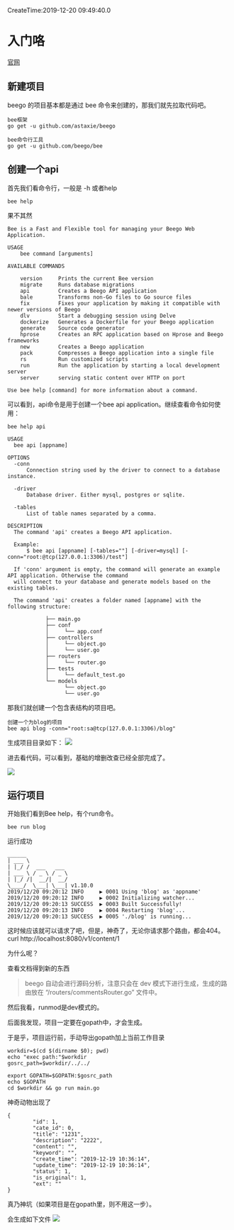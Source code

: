 CreateTime:2019-12-20 09:49:40.0

# 入门咯

[官网](https://beego.me/ "官网")

## 新建项目

beego 的项目基本都是通过 bee 命令来创建的，那我们就先拉取代码吧。

	bee框架
	go get -u github.com/astaxie/beego 

	bee命令行工具
	go get -u github.com/beego/bee

## 创建一个api

首先我们看命令行，一般是 -h 或者help

	bee help

果不其然
```
Bee is a Fast and Flexible tool for managing your Beego Web Application.

USAGE
    bee command [arguments]

AVAILABLE COMMANDS

    version     Prints the current Bee version
    migrate     Runs database migrations
    api         Creates a Beego API application
    bale        Transforms non-Go files to Go source files
    fix         Fixes your application by making it compatible with newer versions of Beego
    dlv         Start a debugging session using Delve
    dockerize   Generates a Dockerfile for your Beego application
    generate    Source code generator
    hprose      Creates an RPC application based on Hprose and Beego frameworks
    new         Creates a Beego application
    pack        Compresses a Beego application into a single file
    rs          Run customized scripts
    run         Run the application by starting a local development server
    server      serving static content over HTTP on port

Use bee help [command] for more information about a command.
```

可以看到，api命令是用于创建一个bee api application。继续查看命令如何使用：

	bee help api

```
USAGE
  bee api [appname]

OPTIONS
  -conn
      Connection string used by the driver to connect to a database instance.

  -driver
      Database driver. Either mysql, postgres or sqlite.

  -tables
      List of table names separated by a comma.

DESCRIPTION
  The command 'api' creates a Beego API application.

  Example:
      $ bee api [appname] [-tables=""] [-driver=mysql] [-conn="root:@tcp(127.0.0.1:3306)/test"]

  If 'conn' argument is empty, the command will generate an example API application. Otherwise the command
  will connect to your database and generate models based on the existing tables.

  The command 'api' creates a folder named [appname] with the following structure:

            ├── main.go
            ├── conf
            │     └── app.conf
            ├── controllers
            │     └── object.go
            │     └── user.go
            ├── routers
            │     └── router.go
            ├── tests
            │     └── default_test.go
            └── models
                  └── object.go
                  └── user.go
```

那我们就创建一个包含表结构的项目吧。


	创建一个为blog的项目
	bee api blog -conn="root:sa@tcp(127.0.0.1:3306)/blog"

生成项目目录如下：
![](https://oscimg.oschina.net/oscnet/up-ad2880e705090ac75d40a44d23951459b9b.png)

进去看代码，可以看到，基础的增删改查已经全部完成了。

![](https://oscimg.oschina.net/oscnet/up-c065eacf8376e9f0c297a697a77ae556778.png)

## 运行项目

开始我们看到Bee help，有个run命令。

	bee run blog

运行成功

```
______
| ___ \
| |_/ /  ___   ___
| ___ \ / _ \ / _ \
| |_/ /|  __/|  __/
\____/  \___| \___| v1.10.0
2019/12/20 09:20:12 INFO     ▶ 0001 Using 'blog' as 'appname'
2019/12/20 09:20:12 INFO     ▶ 0002 Initializing watcher...
2019/12/20 09:20:13 SUCCESS  ▶ 0003 Built Successfully!
2019/12/20 09:20:13 INFO     ▶ 0004 Restarting 'blog'...
2019/12/20 09:20:13 SUCCESS  ▶ 0005 './blog' is running...
```

这时候应该就可以请求了吧，但是，神奇了，无论你请求那个路由，都会404。
curl http://localhost:8080/v1/content/1


为什么呢？

查看文档得到新的东西

> beego 自动会进行源码分析，注意只会在 dev 模式下进行生成，生成的路由放在 “/routers/commentsRouter.go” 文件中。

然后我看，runmod是dev模式的。

后面我发现，项目一定要在gopath中，才会生成。

于是乎，项目运行前，手动导出gopath加上当前工作目录
```
workdir=$(cd $(dirname $0); pwd)
echo "exec path:"$workdir
gosrc_path=$workdir/../../

export GOPATH=$GOPATH:$gosrc_path
echo $GOPATH
cd $workdir && go run main.go
```

神奇动物出现了

```
{
        "id": 1,
        "cate_id": 0,
        "title": "1231",
        "description": "2222",
        "content": "",
        "keyword": "",
        "create_time": "2019-12-19 10:36:14",
        "update_time": "2019-12-19 10:36:14",
        "status": 1,
        "is_original": 1,
        "ext": ""
}
```

真乃神坑（如果项目是在gopath里，则不用这一步）。

会生成如下文件
![](https://oscimg.oschina.net/oscnet/up-3855d17a18cc09255d0fa763df8650db81f.png)
